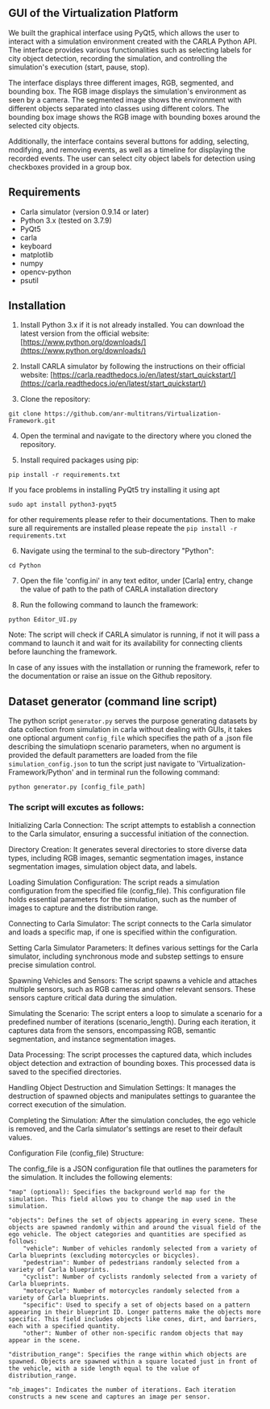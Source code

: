 ## GUI of the Virtualization Platform 
We built the graphical interface using PyQt5, which allows the user to interact with a simulation environment created with the CARLA Python API. The interface provides various functionalities such as selecting labels for city object detection, recording the simulation, and controlling the simulation's execution (start, pause, stop).

The interface displays three different images, RGB, segmented, and bounding box. The RGB image displays the simulation's environment as seen by a camera. The segmented image shows the environment with different objects separated into classes using different colors. The bounding box image shows the RGB image with bounding boxes around the selected city objects.

Additionally, the interface contains several buttons for adding, selecting, modifying, and removing events, as well as a timeline for displaying the recorded events. The user can select city object labels for detection using checkboxes provided in a group box.

## Requirements

-   Carla simulator (version 0.9.14 or later)
-   Python 3.x (tested on 3.7.9)
-   PyQt5
-   carla
-   keyboard
-   matplotlib
-   numpy
-   opencv-python
-   psutil


## Installation

1.  Install Python 3.x if it is not already installed. You can download the latest version from the official website: [https://www.python.org/downloads/](https://www.python.org/downloads/)
    
2.  Install CARLA simulator by following the instructions on their official website: [https://carla.readthedocs.io/en/latest/start_quickstart/](https://carla.readthedocs.io/en/latest/start_quickstart/)

3.  Clone the repository:

`git clone https://github.com/anr-multitrans/Virtualization-Framework.git` 

4.  Open the terminal and navigate to the directory where you cloned the repository.

5.  Install required packages using pip:
    
``pip install -r requirements.txt`` 

   If you face problems in installing PyQt5 try installing it using apt

   ``sudo apt install python3-pyqt5`` 
  
  for other requirements please refer to their documentations.
  Then to make sure all requirements are installed please repeate the ``pip install -r requirements.txt`` 

6.  Navigate using the terminal to the sub-directory "Python":

`` cd Python ``

7.  Open the file 'config.ini' in any text editor, under [Carla] entry, change the value of path to the path of CARLA installation directory 
    
8.  Run the following command to launch the framework:

`python Editor_UI.py` 

Note: The script will check if CARLA simulator is running, if not it will pass a command to launch it and wait for its availability for connecting clients before launching the framework.

In case of any issues with the installation or running the framework, refer to the documentation or raise an issue on the Github repository.


## Dataset generator (command line script)

The python script `generator.py` serves the purpose  generating datasets by data collection from simulation in  carla without dealing with GUIs, it takes one optional argument `config_file` which specifies the path of a .json file describing the simulatiopn scenario parameters, when no argument is provided the default parametters are loaded from the file `simulation_config.json`
to tun the script just navigate to 'Virtualization-Framework/Python' and in terminal run the following command:

``python generator.py [config_file_path]``

### The script will excutes as follows:

Initializing Carla Connection:
The script attempts to establish a connection to the Carla simulator, ensuring a successful initiation of the connection.

Directory Creation:
It generates several directories to store diverse data types, including RGB images, semantic segmentation images, instance segmentation images, simulation object data, and labels.

Loading Simulation Configuration:
The script reads a simulation configuration from the specified file (config_file). This configuration file holds essential parameters for the simulation, such as the number of images to capture and the distribution range.

Connecting to Carla Simulator:
The script connects to the Carla simulator and loads a specific map, if one is specified within the configuration.

Setting Carla Simulator Parameters:
It defines various settings for the Carla simulator, including synchronous mode and substep settings to ensure precise simulation control.

Spawning Vehicles and Sensors:
The script spawns a vehicle and attaches multiple sensors, such as RGB cameras and other relevant sensors. These sensors capture critical data during the simulation.

Simulating the Scenario:
The script enters a loop to simulate a scenario for a predefined number of iterations (scenario_length). During each iteration, it captures data from the sensors, encompassing RGB, semantic segmentation, and instance segmentation images.

Data Processing:
The script processes the captured data, which includes object detection and extraction of bounding boxes. This processed data is saved to the specified directories.

Handling Object Destruction and Simulation Settings:
It manages the destruction of spawned objects and manipulates settings to guarantee the correct execution of the simulation.

Completing the Simulation:
After the simulation concludes, the ego vehicle is removed, and the Carla simulator's settings are reset to their default values.

Configuration File (config_file) Structure:

The config_file is a JSON configuration file that outlines the parameters for the simulation. It includes the following elements:

    "map" (optional): Specifies the background world map for the simulation. This field allows you to change the map used in the simulation.

    "objects": Defines the set of objects appearing in every scene. These objects are spawned randomly within and around the visual field of the ego vehicle. The object categories and quantities are specified as follows:
        "vehicle": Number of vehicles randomly selected from a variety of Carla blueprints (excluding motorcycles or bicycles).
        "pedestrian": Number of pedestrians randomly selected from a variety of Carla blueprints.
        "cyclist": Number of cyclists randomly selected from a variety of Carla blueprints.
        "motorcycle": Number of motorcycles randomly selected from a variety of Carla blueprints.
        "specific": Used to specify a set of objects based on a pattern appearing in their blueprint ID. Longer patterns make the objects more specific. This field includes objects like cones, dirt, and barriers, each with a specified quantity.
        "other": Number of other non-specific random objects that may appear in the scene.

    "distribution_range": Specifies the range within which objects are spawned. Objects are spawned within a square located just in front of the vehicle, with a side length equal to the value of distribution_range.

    "nb_images": Indicates the number of iterations. Each iteration constructs a new scene and captures an image per sensor.

